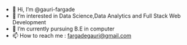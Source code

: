 - 👋 Hi, I’m @gauri-fargade
- 👀 I’m interested in Data Science,Data Analytics and Full Stack Web Development
- 🌱 I’m currently pursuing B.E in computer 
- 📫 How to reach me : fargadegauri@gmail.com


<!---
gauri-fargade/gauri-fargade is a ✨ special ✨ repository because its `README.md` (this file) appears on your GitHub profile.
You can click the Preview link to take a look at your changes.
--->
